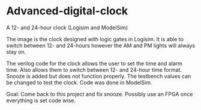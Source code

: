 # Advanced-digital-clock
A 12- and 24-hour clock (Logisim and ModelSim)

The image is the clock designed with logic gates in Logisim. It is able to switch between 12- and 24-hours
however the AM and PM lights will always stay on.

The verilog code for the clock allows the user to set the time and alarm time. Also allows them to switch between 
12- and 24-hour time format. Snooze is added but does not function properly.
The testbench values can be changed to test the clock.
Code was done in ModelSim.

Goal: Come back to this project and fix snooze. Possibly use an FPGA once everything is set code wise.
